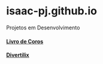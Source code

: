 # isaac-pj.github.io
Projetos em Desenvolvimento




<a href="https://isaac-pj.github.io/Livro%20de%20Coros" target="_blank"><h4>Livro de Coros</h4></a>

<a href="https://isaac-pj.github.io/divertilix" target="_blank"><h4>Divertilix</h4></a>
